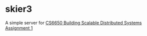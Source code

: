 # skier3
A simple server for [CS6650 Building Scalable Distributed Systems Assignment 1
](https://gortonator.github.io/bsds-6650/assignments-2021/Assignment-1)

